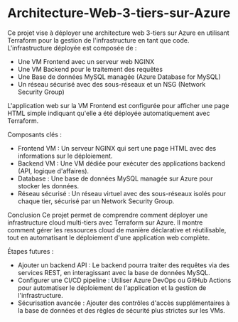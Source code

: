 # Architecture-Web-3-tiers-sur-Azure

Ce projet vise à déployer une architecture web 3-tiers sur Azure en utilisant Terraform pour la gestion de l'infrastructure en tant que code. L'infrastructure déployée est composée de :

- Une VM Frontend avec un serveur web NGINX
- Une VM Backend pour le traitement des requêtes
- Une Base de données MySQL managée (Azure Database for MySQL)
- Un réseau sécurisé avec des sous-réseaux et un NSG (Network Security Group)

L'application web sur la VM Frontend est configurée pour afficher une page HTML simple indiquant qu'elle a été déployée automatiquement avec Terraform.

Composants clés :

- Frontend VM : Un serveur NGINX qui sert une page HTML avec des informations sur le déploiement.
- Backend VM : Une VM dédiée pour exécuter des applications backend (API, logique d'affaires).
- Database : Une base de données MySQL managée sur Azure pour stocker les données.
- Réseau sécurisé : Un réseau virtuel avec des sous-réseaux isolés pour chaque tier, sécurisé par un Network Security Group.

Conclusion
Ce projet permet de comprendre comment déployer une infrastructure cloud multi-tiers avec Terraform sur Azure. Il montre comment gérer les ressources cloud de manière déclarative et réutilisable, tout en automatisant le déploiement d'une application web complète.


Étapes futures :

- Ajouter un backend API : Le backend pourra traiter des requêtes via des services REST, en interagissant avec la base de données MySQL.
- Configurer une CI/CD pipeline : Utiliser Azure DevOps ou GitHub Actions pour automatiser le déploiement de l'application et la gestion de l'infrastructure.
- Sécurisation avancée : Ajouter des contrôles d'accès supplémentaires à la base de données et des règles de sécurité plus strictes sur les VMs.
